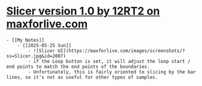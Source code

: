 # [Slicer version 1.0 by 12RT2 on maxforlive.com](https://maxforlive.com/library/device/2007/slicer)
	- [[My Notes]]
		- [[2025-05-25 Sun]]
			- ![Slicer UI](https://maxforlive.com/images/screenshots/?ss=Slicer.jpg&id=2007)
			- if the Loop button is set, it will adjust the loop start / end points to match the end points of the boundaries.
			- Unfortunately, this is fairly oriented to slicing by the bar lines, so it's not as useful for other types of samples.